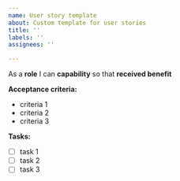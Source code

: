 ```yaml
---
name: User story template
about: Custom template for user stories
title: ''
labels: ''
assignees: ''

---
```


As a **role** I can **capability** so that **received benefit**

**Acceptance criteria:**

- criteria 1
- criteria 2
- criteria 3

**Tasks:**
- [ ] task 1
- [ ] task 2
- [ ] task 3

